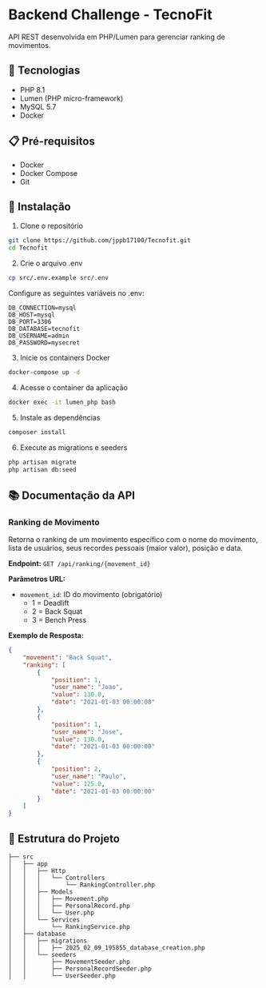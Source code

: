 # Backend Challenge - TecnoFit

API REST desenvolvida em PHP/Lumen para gerenciar ranking de movimentos.

## 🚀 Tecnologias

* PHP 8.1
* Lumen (PHP micro-framework)
* MySQL 5.7
* Docker

## 📋 Pré-requisitos

* Docker
* Docker Compose
* Git

## 🔧 Instalação

1. Clone o repositório
```bash
git clone https://github.com/jppb17100/Tecnofit.git
cd Tecnofit
```

2. Crie o arquivo .env
```bash
cp src/.env.example src/.env
```

Configure as seguintes variáveis no .env:
```
DB_CONNECTION=mysql
DB_HOST=mysql
DB_PORT=3306
DB_DATABASE=tecnofit
DB_USERNAME=admin
DB_PASSWORD=mysecret
```

3. Inicie os containers Docker
```bash
docker-compose up -d
```

4. Acesse o container da aplicação
```bash
docker exec -it lumen_php bash
```

5. Instale as dependências
```bash
composer install
```

6. Execute as migrations e seeders
```bash
php artisan migrate
php artisan db:seed
```

## 📚 Documentação da API

### Ranking de Movimento

Retorna o ranking de um movimento específico com o nome do movimento, lista de usuários, seus recordes pessoais (maior valor), posição e data.

**Endpoint:** `GET /api/ranking/{movement_id}`

**Parâmetros URL:**
- `movement_id`: ID do movimento (obrigatório)
    - 1 = Deadlift
    - 2 = Back Squat
    - 3 = Bench Press

**Exemplo de Resposta:**
```json
{
    "movement": "Back Squat",
    "ranking": [
        {
            "position": 1,
            "user_name": "Joao",
            "value": 130.0,
            "date": "2021-01-03 00:00:00"
        },
        {
            "position": 1,
            "user_name": "Jose",
            "value": 130.0,
            "date": "2021-01-03 00:00:00"
        },
        {
            "position": 2,
            "user_name": "Paulo",
            "value": 125.0,
            "date": "2021-01-03 00:00:00"
        }
    ]
}
```

## 📁 Estrutura do Projeto

```
├── src
│   ├── app
│   │   ├── Http
│   │   │   └── Controllers
│   │   │       └── RankingController.php
│   │   ├── Models
│   │   │   ├── Movement.php
│   │   │   ├── PersonalRecord.php
│   │   │   └── User.php
│   │   └── Services
│   │       └── RankingService.php
│   ├── database
│   │   ├── migrations
│   │   │   ├── 2025_02_09_195855_database_creation.php
│   │   └── seeders
│   │       ├── MovementSeeder.php
│   │       ├── PersonalRecordSeeder.php
│   │       └── UserSeeder.php
```